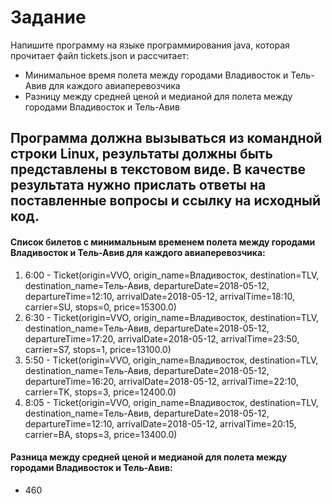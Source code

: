 # Задание

Напишите программу на языке программирования java, которая прочитает файл tickets.json и рассчитает:
- Минимальное время полета между городами Владивосток и Тель-Авив для каждого авиаперевозчика
- Разницу между средней ценой  и медианой для полета между городами  Владивосток и Тель-Авив

Программа должна вызываться из командной строки Linux, результаты должны быть представлены в текстовом виде.
В качестве результата нужно прислать ответы на поставленные вопросы и ссылку на исходный код.
------------------------
#### Список билетов с минимальным временем полета между городами Владивосток и Тель-Авив для каждого авиаперевозчика:
1. 6:00 - Ticket(origin=VVO, origin_name=Владивосток, destination=TLV, destination_name=Тель-Авив, departureDate=2018-05-12, departureTime=12:10, arrivalDate=2018-05-12, arrivalTime=18:10, carrier=SU, stops=0, price=15300.0)
2. 6:30 - Ticket(origin=VVO, origin_name=Владивосток, destination=TLV, destination_name=Тель-Авив, departureDate=2018-05-12, departureTime=17:20, arrivalDate=2018-05-12, arrivalTime=23:50, carrier=S7, stops=1, price=13100.0)
3. 5:50 - Ticket(origin=VVO, origin_name=Владивосток, destination=TLV, destination_name=Тель-Авив, departureDate=2018-05-12, departureTime=16:20, arrivalDate=2018-05-12, arrivalTime=22:10, carrier=TK, stops=3, price=12400.0)
4. 8:05 - Ticket(origin=VVO, origin_name=Владивосток, destination=TLV, destination_name=Тель-Авив, departureDate=2018-05-12, departureTime=12:10, arrivalDate=2018-05-12, arrivalTime=20:15, carrier=BA, stops=3, price=13400.0)

#### Разница между средней ценой и медианой для полета между городами  Владивосток и Тель-Авив:
* 460